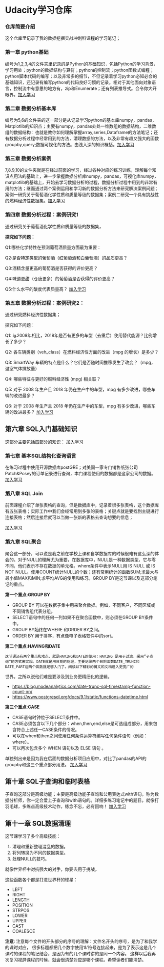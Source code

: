 # Udacity学习仓库



### 仓库简要介绍

这个仓库里记录了我的数据挖掘实战冲刺科课程的学习笔记；

### 第一章 python基础

编号为1,2,3,4的文件夹里记录的是Python的基础知识，包括Python的学习背景，学习用处；python的数据结构与算符；python的控制流；python函数式编程；python脚本代码的编写；以及非常多的细节，不但记录着学习python必知必会的基础知识，还记录有编写python的代码良好习惯的记录。相对于其他面向对象语言，控制流中有意思的地方有，zip和Enumerate；还有列表推导式。会令你大开眼界。[加入学习](https://github.com/KingfaLuis/Udacity/tree/master/1_python_foundamention)

### 第二章 数据分析基本库

编号为5,6的文件夹的这一部分是从记录学习python的基本库numpy，pandas，Matplotlib的知识点；主要有numpy，pandas处处一维数组的数据结构，二维数组的数据结构：也就是教你如何理解掌握array,series,Dataframe的方法笔记；还有数据分析过程中经常用到的方法，清理数据的方法，以及非常有趣又强大的函数groupby,query;数据可视化的方法。由浅入深的知识概括。[加入学习](https://github.com/KingfaLuis/Udacity/tree/master/2_python_control%20flow)

### 第三章 数据分析案例

7,8.9,10的文件夹就是在经过前面的学习，经过各种对应的练习训练，理解每个知识点用法的基础上，进一步掌握数据分析库numpy，pandas，可视化库numpy，matplotlib的基础上，开始去学习数据分析的过程，数据分析过程中用到的非常有用的方法；继而通过两个案例运用和学习新的数据分析方法来研究解决案例问题；案例一研究关于葡萄酒化学性质和质量等级的数据集；案例二研究一个具有挑战性的燃料经济性数据集。[加入学习](https://github.com/KingfaLuis/Udacity/tree/master/3_python_function)


### 第四章 数据分析过程：案例研究1

通过研究关于葡萄酒化学性质和质量等级的数据集，

**探究如下问题：**

Q1:哪些化学特性在预测葡萄酒质量方面最为重要：

Q2:是否特定类型的葡萄酒（红葡萄酒和白葡萄酒）的品质更高？

Q3:酒精含量更高的葡萄酒是否获得的评价更高？

Q4:味道更甜（仓唐更多）的葡萄酒是否获得的评价更高？

Q5:什么水平的酸度代表质量高？
[加入学习](https://github.com/KingfaLuis/Udacity/tree/master/8_Data%20analysis%20process_case%201/0_%E6%A1%88%E4%BE%8B%E4%B8%80%E6%95%B4%E7%90%86)



### 第五章 数据分析过程：案例研究2：

通过研究燃料经济性数据集；

探究如下问题：

Q1: 与2008年相比，2018年是否有更多的车型（去重后）使用替代能源？比例增长了多少？

Q2: 各车辆类别（veh_class）在燃料经济性方面的改进（mpg 的增长）是多少？

Q3: SmartWay 车辆的特点是什么？它们是否随时间推移发生了改变？（mpg，温室气体排放量）

Q4: 哪些特征与更好的燃料经济性 (mpg) 相关联？

Q5: 对于 2008 年生产且 2018 年仍在生产中的车型，mpg 有多少改进，哪些车辆的改进最多？

Q6: 对于 2008 年生产且 2018 年仍在生产中的车型，mpg 有多少改进，哪些车辆的改进最多？ 
[加入学习](https://github.com/KingfaLuis/Udacity/tree/master/9_Data%20analysis%20process_case%20two)


## 第六章 SQL入门基础知识

这部分主要包括四部分的知识：
[加入学习]()
### 第七章 基本SQL结构化查询语言

在练习过程中使用开源数据库postGRE；对美国一家专门销售纸张公司Patch&Posey的订单记录进行查询，本门课程使用的数据都是这家公司的数据。
[加入学习]()

### 第八章 SQL Join

前面课程介绍了单张表格的查询，但是数据库中，记录着很多张表格，这个数据库有五张表格；实际工作中我们会经常用到多张的表格；关键点就是要找到主键进行连接表格；然后连接后就可以当做一张新的表格去查询想要的信息；

[加入学习](https://github.com/KingfaLuis/Udacity/tree/master/11_SQL/0_sql_join)


### 第九章 SQL聚合

聚合这一部分，可以说是我之前在学校上课和自学数据库的时候很难有这么深的体会的。对于NULL的理解尤为重要，在数据库中，NULL是一种数据类型，它与零不同，他们表示不存在数据的单元格。where条件中表示NULL用 IS NULL 或 IS NOT NULL。使用COUNT统计NULL的个数；还有常用统计的函数SUM;求最大与最小值MAX和MIN;求平均AVG的使用和练习。GROUP BY是这节课以及这部分笔记的重点。

**第一个重点:GROUP BY**

- GROUP BY 可以在数据子集中用来聚合数据。例如，不同客户，不同区域或不同销售组代表分组。
- SELECT语句中的任何一列如果不在聚合函数中，则必须在GROUP BY条件中。
- GROUP BY始终在WHERE 和ORDER BY之间。
- ORDER BY 用于排序，有点像电子表格软件中的sort。

**第二个重点:HAVING和DATE**

	这节课还有两个重点和难点，就是HAVING和DATE的使用；HAVING 是用于过滤，采用“子查询”的方式来实现。DATE就是用日期的处理，主要记录两个日期函数DATE_TRUNC和DATE_PART这两个函数就足够入门了。阅读以下精彩的博文和文档进入更宽广的

世界。之所以说他们难是要涉及到业务更精细化的逻辑。

- https://blog.modeanalytics.com/date-trunc-sql-timestamp-function-count-on/
- https://www.postgresql.org/docs/9.1/static/functions-datetime.html

**第三个重点:CASE**

- CASE语句时钟位于SELECT条件中。
- CASE必须包含以下几个部分：when,then,end,else是可选组成部分，用来包含符合上述任一CASE条件的情况。
- 可以在when和then之间使用任何条件运算符编写任何条件语句（例如：where）。
- 可以再次包含多个 WHEN 语句以及 ELSE 语句 。

单独列出来是因为我在后面的数据分析项目应用中，对比了pandas的API的groupby和这三个重点部分用法。
[加入学习]()



## 第十章 SQL子查询和临时表格

子查询这部分是高级功能；主要是高级功能子查询和公用表达式with语句。称为数据分析师，你一定会爱上子查询和with语句的。详细多练习笔记中的题目。就像打羽毛球，多练点高级技术动作，练念不忘，必有回响！
[加入学习]()



## 第十一章 SQL数据清理

这节课学习了多个高级技能：

1. 清理和重新整理混乱的数据。
2. 将列转换为不同的数据类型。
3. 处理NULL的技巧。

就像世界杯中对抗强大的对手，你要去用于挑战。

这些函数各个都是打进世界杯的球星：

- LEFT
- RIGHT
- LENGTH
- POSITION
- STRPOS
- LOWER
- UPPER
- CAST
- COALESCE

**注意**: 注意每个文件的开头部分的序号的理解：文件名开头的序号，是为了和我学的课时对应，
很多标题都把几个数字使用‘&’符号连接起来，是为了表示这是几个课时的课程的笔记结合，是因为有的几个课时讲的是同一个内容。
这样以后我再次复习视屏课程的时候，就会很清楚对应是哪个课程。希望读者们能清楚。


